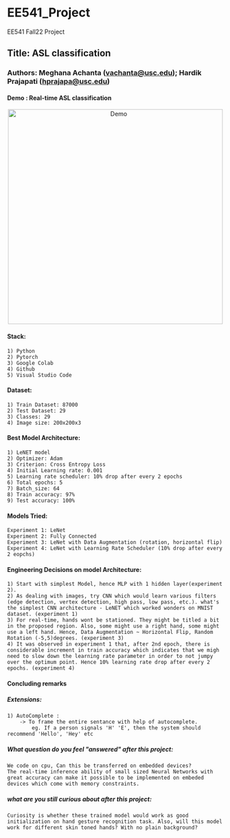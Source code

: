 # EE541_Project
EE541 Fall22 Project 

## Title: ASL classification 
### Authors: Meghana Achanta (vachanta@usc.edu); Hardik Prajapati (hprajapa@usc.edu)

#### Demo : Real-time ASL classification

<p align="center"><img src="India.gif" alt="Demo" width="500"/></p>


#### Stack:
```shell 
1) Python
2) Pytorch
3) Google Colab
4) Github
5) Visual Studio Code
```

#### Dataset:
```shell
1) Train Dataset: 87000
2) Test Dataset: 29
3) Classes: 29
4) Image size: 200x200x3
```
#### Best Model Architecture:
```shell
1) LeNET model
2) Optimizer: Adam
3) Criterion: Cross Entropy Loss
4) Initial Learning rate: 0.001
5) Learning rate scheduler: 10% drop after every 2 epochs
6) Total epochs: 5
7) Batch_size: 64
8) Train accuracy: 97%
9) Test accuracy: 100%
```

#### Models Tried:
```shell
Experiment 1: LeNet
Experiment 2: Fully Connected
Experiment 3: LeNet with Data Augmentation (rotation, horizontal flip)
Experiment 4: LeNet with Learning Rate Scheduler (10% drop after every 2 eopchs)
```

#### Engineering Decisions on model Architecture:
```shell 
1) Start with simplest Model, hence MLP with 1 hidden layer(experiment 2). 
2) As dealing with images, try CNN which would learn various filters (edge detection, vertex detection, high pass, low pass, etc.). what's the simplest CNN architecture - LeNET which worked wonders on MNIST dataset. (experiment 1)
3) For real-time, hands wont be stationed. They might be titled a bit in the proposed region. Also, some might use a right hand, some might use a left hand. Hence, Data Augmentation ~ Horizontal Flip, Random Rotation (-5,5)degrees. (experiment 3)
4) It was observed in experiment 1 that, after 2nd epoch, there is considerable increment in train accuracy which indicates that we migh need to slow down the learning rate parameter in order to not jumpy over the optimum point. Hence 10% learning rate drop after every 2 epochs. (experiment 4) 
```

#### Concluding remarks
##### Extensions:
```shell
1) AutoComplete :
    -> To frame the entire sentance with help of autocomplete. 
        eg. If a person signals 'H' 'E', then the system should recommend 'Hello', 'Hey' etc 
```
##### What question do you feel "answered" after this project:
```shell
We code on cpu, Can this be transferred on embedded devices? 
The real-time inference ability of small sized Neural Networks with great accuracy can make it possible to be implemented on embeded devices which come with memory constraints. 
```
##### what are you still curious about after this project:
```shell
Curiosity is whether these trained model would work as good initialization on hand gesture recognition task. Also, will this model work for different skin toned hands? With no plain background? 
```

